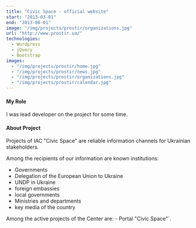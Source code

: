 ```yaml
---
title: "Civic Space - official website"
start: "2013-03-01"
end: "2013-06-01"
image: "/img/projects/prostir/organizations.jpg"
url: "http://www.prostir.ua/"
technologies:
  - Wordpress
  - jQuery
  - Bootstrap
images:
  - "/img/projects/prostir/home.jpg"
  - "/img/projects/prostir/news.jpg"
  - "/img/projects/prostir/organizations.jpg"
  - "/img/projects/prostir/calendar.jpg"
---
```


#### My Role

I was lead developer on the project for some time.

#### About Project

Projects of IAC "Civic Space" are reliable information channels for Ukrainian stakeholders.

Among the recipients of our information are known institutions:

- Governments
- Delegation of the European Union to Ukraine
- UNDP in Ukraine
- foreign embassies
- local governments
- Ministries and departments
- key media of the country

Among the active projects of the Center are: - Portal "Civic Space"`.
